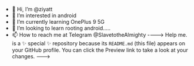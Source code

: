 - 👋 Hi, I’m @ziyatt
- 👀 I’m interested in android
- 🌱 I’m currently learning OnePlus 9 5G
- 💞️ I’m looking to learn rooting android.....
- 📫 How to reach me at Telegram @SlavetotheAlmighty
---->
Help me. is a ✨ special ✨ repository because its `README.md` (this file) appears on your GitHub profile.
You can click the Preview link to take a look at your changes.
--->

